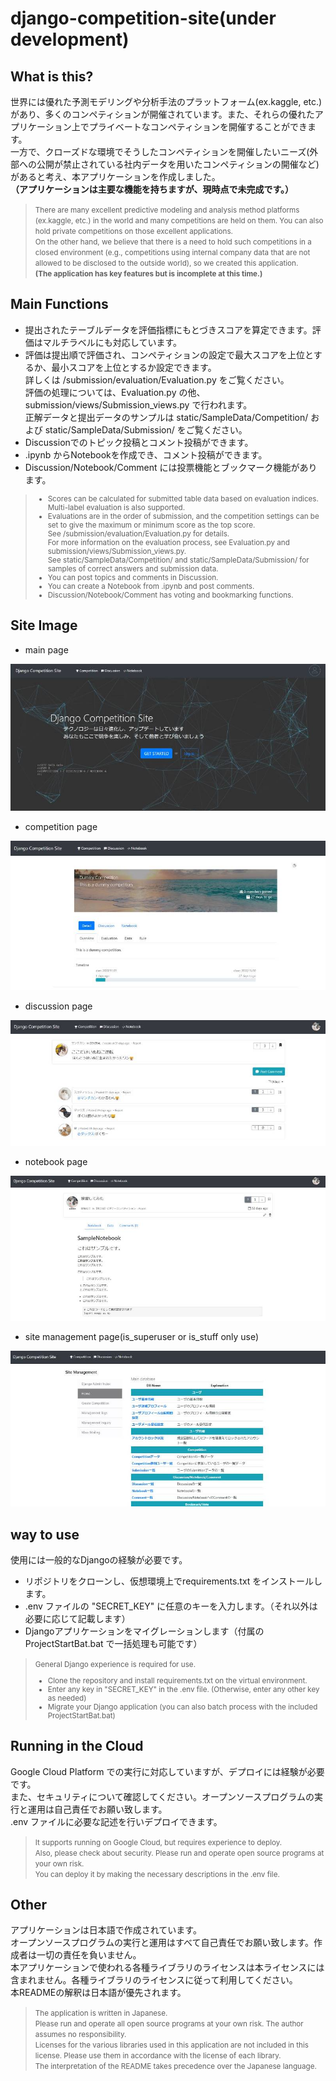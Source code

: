# django-competition-site(under development)

## What is this?
世界には優れた予測モデリングや分析手法のプラットフォーム(ex.kaggle, etc.)があり、多くのコンペティションが開催されています。また、それらの優れたアプリケーション上でプライベートなコンペティションを開催することができます。  
一方で、クローズドな環境でそうしたコンペティションを開催したいニーズ(外部への公開が禁止されている社内データを用いたコンペティションの開催など)があると考え、本アプリケーションを作成しました。  
**（アプリケーションは主要な機能を持ちますが、現時点で未完成です。）**
<small><blockquote>There are many excellent predictive modeling and analysis method platforms (ex.kaggle, etc.) in the world and many competitions are held on them. You can also hold private competitions on those excellent applications.  
On the other hand, we believe that there is a need to hold such competitions in a closed environment (e.g., competitions using internal company data that are not allowed to be disclosed to the outside world), so we created this application.  
**(The application has key features but is incomplete at this time.)**
</blockquote></small>

## Main Functions
* 提出されたテーブルデータを評価指標にもとづきスコアを算定できます。評価はマルチラベルにも対応しています。  
* 評価は提出順で評価され、コンペティションの設定で最大スコアを上位とするか、最小スコアを上位とするか設定できます。  
詳しくは /submission/evaluation/Evaluation.py をご覧ください。  
評価の処理については、Evaluation.py の他、 submission/views/Submission_views.py で行われます。  
正解データと提出データのサンプルは static/SampleData/Competition/ および static/SampleData/Submission/ をご覧ください。  
* Discussionでのトピック投稿とコメント投稿ができます。  
* .ipynb からNotebookを作成でき、コメント投稿ができます。  
* Discussion/Notebook/Comment には投票機能とブックマーク機能があります。  

<small><blockquote>
* Scores can be calculated for submitted table data based on evaluation indices. Multi-label evaluation is also supported.  
* Evaluations are in the order of submission, and the competition settings can be set to give the maximum or minimum score as the top score.  
See /submission/evaluation/Evaluation.py for details.  
For more information on the evaluation process, see Evaluation.py and submission/views/Submission_views.py.  
See static/SampleData/Competition/ and static/SampleData/Submission/ for samples of correct answers and submission data.  
* You can post topics and comments in Discussion.  
* You can create a Notebook from .ipynb and post comments.  
* Discussion/Notebook/Comment has voting and bookmarking functions.  
</blockquote></small>

## Site Image
* main page
<img src="https://raw.githubusercontent.com/MITSUHIRO-KURIKI/django-competition-site/main/README_img/main.jpg" />

* competition page
<img src="https://raw.githubusercontent.com/MITSUHIRO-KURIKI/django-competition-site/main/README_img/competition.jpg" />

* discussion page
<img src="https://raw.githubusercontent.com/MITSUHIRO-KURIKI/django-competition-site/main/README_img/discussion.jpg" />

* notebook page
<img src="https://raw.githubusercontent.com/MITSUHIRO-KURIKI/django-competition-site/main/README_img/notebook.jpg" />

* site management page(is_superuser or is_stuff only use)
<img src="https://raw.githubusercontent.com/MITSUHIRO-KURIKI/django-competition-site/main/README_img/site_mamagement.jpg" />

## way to use
使用には一般的なDjangoの経験が必要です。  
* リポジトリをクローンし、仮想環境上でrequirements.txt をインストールします。
* .env ファイルの "SECRET_KEY" に任意のキーを入力します。（それ以外は必要に応じて記載します）
* Djangoアプリケーションをマイグレーションします（付属の ProjectStartBat.bat で一括処理も可能です）  

<small><blockquote>
General Django experience is required for use.  
* Clone the repository and install requirements.txt on the virtual environment.  
* Enter any key in "SECRET_KEY" in the .env file. (Otherwise, enter any other key as needed)  
* Migrate your Django application (you can also batch process with the included ProjectStartBat.bat)  
</blockquote></small>

## Running in the Cloud
Google Cloud Platform での実行に対応していますが、デプロイには経験が必要です。  
また、セキュリティについて確認してください。オープンソースプログラムの実行と運用は自己責任でお願い致します。  
.env ファイルに必要な記述を行いデプロイできます。
<small><blockquote>
It supports running on Google Cloud, but requires experience to deploy.  
Also, please check about security. Please run and operate open source programs at your own risk.  
You can deploy it by making the necessary descriptions in the .env file.  
</blockquote></small>

## Other
アプリケーションは日本語で作成されています。  
オープンソースプログラムの実行と運用はすべて自己責任でお願い致します。作成者は一切の責任を負いません。  
本アプリケーションで使われる各種ライブラリのライセンスは本ライセンスには含まれません。各種ライブラリのライセンスに従って利用してください。  
本READMEの解釈は日本語が優先されます。  
<small><blockquote>
The application is written in Japanese.  
Please run and operate all open source programs at your own risk. The author assumes no responsibility.  
Licenses for the various libraries used in this application are not included in this license. Please use them in accordance with the license of each library.  
The interpretation of the README takes precedence over the Japanese language.  
</blockquote></small>
